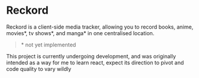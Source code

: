 # Reckord

Reckord is a client-side media tracker, allowing you to record books, anime, movies*, tv shows*, and manga\* in one centralised location.

> \* not yet implemented

This project is currently undergoing development, and was originally intended as a way for me to learn react, expect its direction to pivot and code quality to vary wildly
